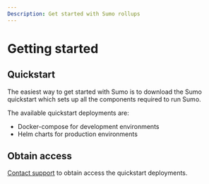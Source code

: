 ```yaml
---
Description: Get started with Sumo rollups
---
```


# Getting started

## Quickstart

The easiest way to get started with Sumo is to download the Sumo quickstart which sets up all the
components required to run Sumo.

The available quickstart deployments are:

* Docker-compose for development environments
* Helm charts for production environments

## Obtain access

[Contact support](https://consensys.net/contact/) to obtain access the quickstart deployments.
